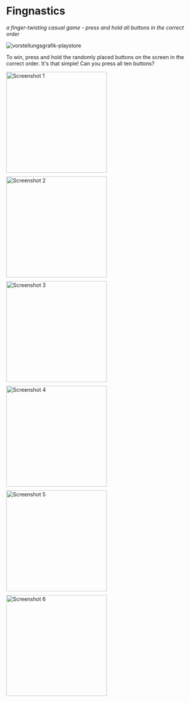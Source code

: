 # Fingnastics
*a finger-twisting casual game - press and hold all buttons in the correct order*

![vorstellungsgrafik-playstore](https://github.com/user-attachments/assets/40282074-dc09-4243-8b8f-f334284e3954)

To win, press and hold the randomly placed buttons on the screen in the correct order. It's that simple! Can you press all ten buttons?

<div style="display: flex; flex-wrap: wrap; gap: 10px;">
  <img src="https://github.com/user-attachments/assets/022a54b3-1b8c-405a-a02e-ba13c8411448" alt="Screenshot 1" width="270">
  <img src="https://github.com/user-attachments/assets/32f1df83-9549-4e26-84b6-655a928070bd" alt="Screenshot 2" width="270">
  <img src="https://github.com/user-attachments/assets/31a93649-fa5c-4aa9-8b32-debc3ecc5b3c" alt="Screenshot 3" width="270">
  <img src="https://github.com/user-attachments/assets/7bf329ec-eb9d-44ce-bac4-0083939a97e0" alt="Screenshot 4" width="270">
  <img src="https://github.com/user-attachments/assets/2c1edd3e-4504-4fc4-a913-5322aad97dc1" alt="Screenshot 5" width="270">
  <img src="https://github.com/user-attachments/assets/ea8e31db-865e-4168-96cf-ca9cf59409a2" alt="Screenshot 6" width="270">
</div>
